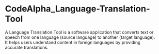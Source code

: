 # CodeAlpha_Language-Translation-Tool
A Language Translation Tool is a software application that converts text or speech from one language (source language) to another (target language). It helps users understand content in foreign languages by providing accurate translations.
